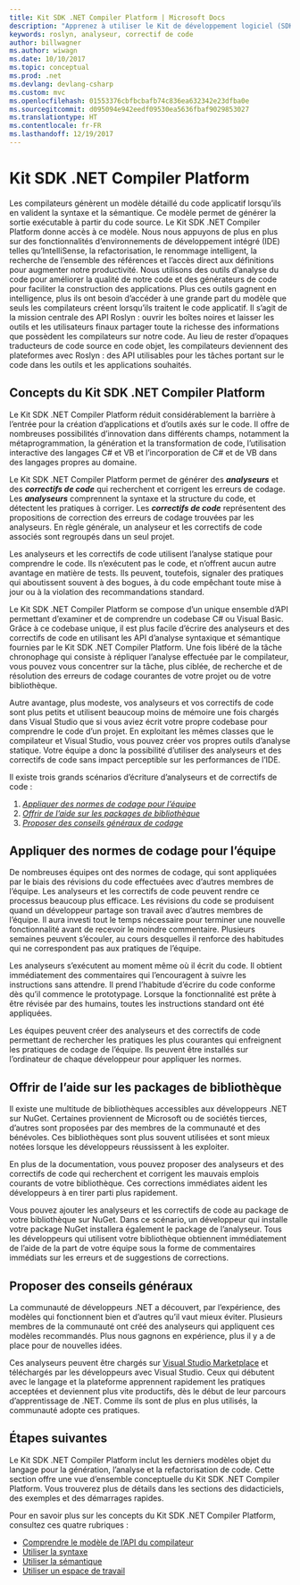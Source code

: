 ```yaml
---
title: Kit SDK .NET Compiler Platform | Microsoft Docs
description: "Apprenez à utiliser le Kit de développement logiciel (SDK) .NET Compiler Platform (également appelé API Roslyn) pour comprendre le code .NET, identifier les erreurs et les corriger."
keywords: roslyn, analyseur, correctif de code
author: billwagner
ms.author: wiwagn
ms.date: 10/10/2017
ms.topic: conceptual
ms.prod: .net
ms.devlang: devlang-csharp
ms.custom: mvc
ms.openlocfilehash: 01553376cbfbcbafb74c836ea632342e23dfba0e
ms.sourcegitcommit: d095094e942eedf09530ea5636fbaf9029853027
ms.translationtype: HT
ms.contentlocale: fr-FR
ms.lasthandoff: 12/19/2017
---
```

# <a name="the-net-compiler-platform-sdk"></a>Kit SDK .NET Compiler Platform

Les compilateurs génèrent un modèle détaillé du code applicatif lorsqu’ils en valident la syntaxe et la sémantique. Ce modèle permet de générer la sortie exécutable à partir du code source. Le Kit SDK .NET Compiler Platform donne accès à ce modèle. Nous nous appuyons de plus en plus sur des fonctionnalités d’environnements de développement intégré (IDE) telles qu’IntelliSense, la refactorisation, le renommage intelligent, la recherche de l’ensemble des références et l’accès direct aux définitions pour augmenter notre productivité. Nous utilisons des outils d’analyse du code pour améliorer la qualité de notre code et des générateurs de code pour faciliter la construction des applications. Plus ces outils gagnent en intelligence, plus ils ont besoin d’accéder à une grande part du modèle que seuls les compilateurs créent lorsqu’ils traitent le code applicatif. Il s’agit de la mission centrale des API Roslyn : ouvrir les boîtes noires et laisser les outils et les utilisateurs finaux partager toute la richesse des informations que possèdent les compilateurs sur notre code.
Au lieu de rester d’opaques traducteurs de code source en code objet, les compilateurs deviennent des plateformes avec Roslyn : des API utilisables pour les tâches portant sur le code dans les outils et les applications souhaités.

## <a name="net-compiler-platform-sdk-concepts"></a>Concepts du Kit SDK .NET Compiler Platform

Le Kit SDK .NET Compiler Platform réduit considérablement la barrière à l’entrée pour la création d’applications et d’outils axés sur le code. Il offre de nombreuses possibilités d’innovation dans différents champs, notamment la métaprogrammation, la génération et la transformation de code, l’utilisation interactive des langages C# et VB et l’incorporation de C# et de VB dans des langages propres au domaine.

Le Kit SDK .NET Compiler Platform permet de générer des ***analyseurs*** et des ***correctifs de code*** qui recherchent et corrigent les erreurs de codage. Les ***analyseurs*** comprennent la syntaxe et la structure du code, et détectent les pratiques à corriger. Les ***correctifs de code*** représentent des propositions de correction des erreurs de codage trouvées par les analyseurs. En règle générale, un analyseur et les correctifs de code associés sont regroupés dans un seul projet. 

Les analyseurs et les correctifs de code utilisent l’analyse statique pour comprendre le code. Ils n’exécutent pas le code, et n’offrent aucun autre avantage en matière de tests. Ils peuvent, toutefois, signaler des pratiques qui aboutissent souvent à des bogues, à du code empêchant toute mise à jour ou à la violation des recommandations standard.

Le Kit SDK .NET Compiler Platform se compose d’un unique ensemble d’API permettant d’examiner et de comprendre un codebase C# ou Visual Basic. Grâce à ce codebase unique, il est plus facile d’écrire des analyseurs et des correctifs de code en utilisant les API d’analyse syntaxique et sémantique fournies par le Kit SDK .NET Compiler Platform. Une fois libéré de la tâche chronophage qui consiste à répliquer l’analyse effectuée par le compilateur, vous pouvez vous concentrer sur la tâche, plus ciblée, de recherche et de résolution des erreurs de codage courantes de votre projet ou de votre bibliothèque.

Autre avantage, plus modeste, vos analyseurs et vos correctifs de code sont plus petits et utilisent beaucoup moins de mémoire une fois chargés dans Visual Studio que si vous aviez écrit votre propre codebase pour comprendre le code d’un projet. En exploitant les mêmes classes que le compilateur et Visual Studio, vous pouvez créer vos propres outils d’analyse statique. Votre équipe a donc la possibilité d’utiliser des analyseurs et des correctifs de code sans impact perceptible sur les performances de l’IDE.

Il existe trois grands scénarios d’écriture d’analyseurs et de correctifs de code :

1. [*Appliquer des normes de codage pour l’équipe*](#enforce-team-coding-standards)
1. [*Offrir de l’aide sur les packages de bibliothèque*](#provide-guidance-with-library-packages)
1. [*Proposer des conseils généraux de codage*](#provide-general-coding-guidance)

## <a name="enforce-team-coding-standards"></a>Appliquer des normes de codage pour l’équipe

De nombreuses équipes ont des normes de codage, qui sont appliquées par le biais des révisions du code effectuées avec d’autres membres de l’équipe. Les analyseurs et les correctifs de code peuvent rendre ce processus beaucoup plus efficace. Les révisions du code se produisent quand un développeur partage son travail avec d’autres membres de l’équipe. Il aura investi tout le temps nécessaire pour terminer une nouvelle fonctionnalité avant de recevoir le moindre commentaire. Plusieurs semaines peuvent s’écouler, au cours desquelles il renforce des habitudes qui ne correspondent pas aux pratiques de l’équipe.

Les analyseurs s’exécutent au moment même où il écrit du code. Il obtient immédiatement des commentaires qui l’encouragent à suivre les instructions sans attendre. Il prend l’habitude d’écrire du code conforme dès qu’il commence le prototypage. Lorsque la fonctionnalité est prête à être révisée par des humains, toutes les instructions standard ont été appliquées.

Les équipes peuvent créer des analyseurs et des correctifs de code permettant de rechercher les pratiques les plus courantes qui enfreignent les pratiques de codage de l’équipe. Ils peuvent être installés sur l’ordinateur de chaque développeur pour appliquer les normes.

## <a name="provide-guidance-with-library-packages"></a>Offrir de l’aide sur les packages de bibliothèque

Il existe une multitude de bibliothèques accessibles aux développeurs .NET sur NuGet.
Certaines proviennent de Microsoft ou de sociétés tierces, d’autres sont proposées par des membres de la communauté et des bénévoles. Ces bibliothèques sont plus souvent utilisées et sont mieux notées lorsque les développeurs réussissent à les exploiter.

En plus de la documentation, vous pouvez proposer des analyseurs et des correctifs de code qui recherchent et corrigent les mauvais emplois courants de votre bibliothèque. Ces corrections immédiates aident les développeurs à en tirer parti plus rapidement. 

Vous pouvez ajouter les analyseurs et les correctifs de code au package de votre bibliothèque sur NuGet. Dans ce scénario, un développeur qui installe votre package NuGet installera également le package de l’analyseur. Tous les développeurs qui utilisent votre bibliothèque obtiennent immédiatement de l’aide de la part de votre équipe sous la forme de commentaires immédiats sur les erreurs et de suggestions de corrections.

## <a name="provide-general-guidance"></a>Proposer des conseils généraux

La communauté de développeurs .NET a découvert, par l’expérience, des modèles qui fonctionnent bien et d’autres qu’il vaut mieux éviter. Plusieurs membres de la communauté ont créé des analyseurs qui appliquent ces modèles recommandés. Plus nous gagnons en expérience, plus il y a de place pour de nouvelles idées.

Ces analyseurs peuvent être chargés sur [Visual Studio Marketplace](https://marketplace.visualstudio.com/vs) et téléchargés par les développeurs avec Visual Studio. Ceux qui débutent avec le langage et la plateforme apprennent rapidement les pratiques acceptées et deviennent plus vite productifs, dès le début de leur parcours d’apprentissage de .NET. Comme ils sont de plus en plus utilisés, la communauté adopte ces pratiques.

## <a name="next-steps"></a>Étapes suivantes

Le Kit SDK .NET Compiler Platform inclut les derniers modèles objet du langage pour la génération, l’analyse et la refactorisation de code. Cette section offre une vue d’ensemble conceptuelle du Kit SDK .NET Compiler Platform. Vous trouverez plus de détails dans les sections des didacticiels, des exemples et des démarrages rapides.

Pour en savoir plus sur les concepts du Kit SDK .NET Compiler Platform, consultez ces quatre rubriques :

 - [Comprendre le modèle de l’API du compilateur](compiler-api-model.md)
 - [Utiliser la syntaxe](work-with-syntax.md)
 - [Utiliser la sémantique](work-with-semantics.md)
 - [Utiliser un espace de travail](work-with-workspace.md)

<!--

Turn this on as more of the conceptual content is in place:
- Try the [Quickstarts](quickstart/index.md) to create your first tutorial.
- Experiment with one of the [Tutorials](tutorials/index.md).
- Explore the [Samples](samples/index.md) to see some simple analyzers.
- Read the [Concepts](concepts/index.md) to understand the ideas behind analyzers and code fixes.

-->